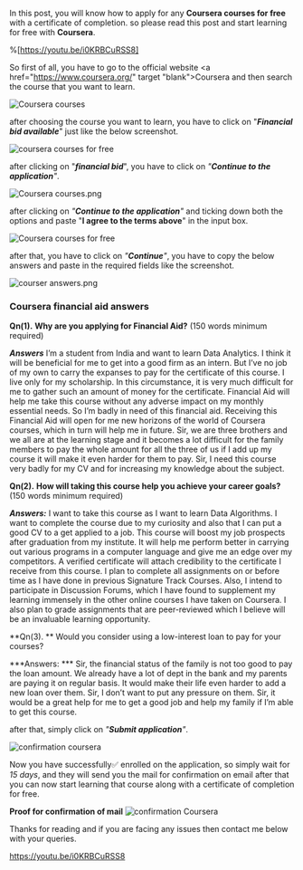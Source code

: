 In this post, you will know how to apply for any **Coursera courses for free** with a certificate of completion. so please read this post and start learning for free with **Coursera**.

%[https://youtu.be/i0KRBCuRSS8]

So first of all, you have to go to the official website <a href="https://www.coursera.org/" target "blank">Coursera</a> and then search the course that you want to learn.


![Coursera courses](https://cdn.hashnode.com/res/hashnode/image/upload/v1647772563277/LLX8McpkC.png)

after choosing the course you want to learn, you have to click on "***Financial bid available***" just like the below screenshot.

![coursera courses for free](https://cdn.hashnode.com/res/hashnode/image/upload/v1647772418135/QdinHCClc.png)


after clicking on "***financial bid***", you have to click on *"**Continue to the application**"*.

![Coursera courses.png](https://cdn.hashnode.com/res/hashnode/image/upload/v1647772824768/offQTxthc.png)

after clicking on *"**Continue to the application**"* and ticking down both the options and paste  "**I agree to the terms above**" in the input box.

![Coursera courses for free](https://cdn.hashnode.com/res/hashnode/image/upload/v1647773164308/e6FMskECK.png)

after that, you have to click on *"**Continue**"*, you have to copy the below answers and paste in the required fields like the screenshot.



![courser answers.png](https://cdn.hashnode.com/res/hashnode/image/upload/v1647773475032/6rr8IQEhI.png)


### Coursera financial aid answers


**Qn(1).** **Why are you applying for Financial Aid?** (150 words minimum required)

***Answers*** 
I’m a student from India and want to learn Data Analytics. I think it will be beneficial for me to get into a good firm as an intern. But I’ve no job of my own to carry the expanses to pay for the certificate of this course. I live only for my scholarship. In this circumstance, it is very much difficult for me to gather such an amount of money for the certificate. Financial Aid will help me take this course without any adverse impact on my monthly essential needs. So I’m badly in need of this financial aid. Receiving this Financial Aid will open for me new horizons of the world of Coursera courses, which in turn will help me in future. Sir, we are three brothers and we all are at the learning stage and it becomes a lot difficult for the family members to pay the whole amount for all the three of us if I add up my course it will make it even harder for them to pay. Sir, I need this course very badly for my CV and for increasing my knowledge about the subject.



**Qn(2).** **How will taking this course help you achieve your career goals?** (150 words minimum required)

***Answers:***  I want to take this course as I want to learn Data Algorithms. I want to complete the course due to my curiosity and also that I can put a good CV to a get applied to a job. This course will boost my job prospects after graduation from my institute. It will help me perform better in carrying out various programs in a computer language and give me an edge over my competitors. A verified certificate will attach credibility to the certificate I receive from this course. I plan to complete all assignments on or before time as I have done in previous Signature Track Courses. Also, I intend to participate in Discussion Forums, which I have found to supplement my learning immensely in the other online courses I have taken on Coursera. I also plan to grade assignments that are peer-reviewed which I believe will be an invaluable learning opportunity.


**Qn(3). ** Would you consider using a low-interest loan to pay for your courses?

***Answers: *** Sir, the financial status of the family is not too good to pay the loan amount. We already have a lot of dept in the bank and my parents are paying it on regular basis. It would make their life even harder to add a new loan over them. Sir, I don’t want to put any pressure on them. Sir, it would be a great help for me to get a good job and help my family if I’m able to get this course.

after that, simply click on *"**Submit application**"*.


![confirmation coursera](https://cdn.hashnode.com/res/hashnode/image/upload/v1647773629675/pRf_j3ork.png)

Now you have successfully✅ enrolled on the application, so simply wait for *15 days*, and they will send you the mail for confirmation on email after that you can now start learning that course along with a certificate of completion for free.

**Proof for confirmation of mail**
![confirmation Coursera](https://cdn.hashnode.com/res/hashnode/image/upload/v1647765755757/p0Bqm2PSb.png)


Thanks for reading and if you are facing any issues then contact me below with your queries.


https://youtu.be/i0KRBCuRSS8